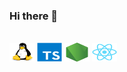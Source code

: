 ### Hi there 👋

<!--
**Thiagobtexera/Thiagobtexera** is a ✨ _special_ ✨ repository because its `README.md` (this file) appears on your GitHub profile.

Here are some ideas to get you started:

- 🔭 I’m currently working on ...
- 🌱 I’m currently learning ...
- 👯 I’m looking to collaborate on ...
- 🤔 I’m looking for help with ...
- 💬 Ask me about ...
- 📫 How to reach me: ...
- 😄 Pronouns: ...
- ⚡ Fun fact: ...
-->



<div style="display: inline_block"><br>
<!--  <img align="center" alt="lis-HTML" height="30" width="40" src="https://raw.githubusercontent.com/devicons/devicon/master/icons/html5/html5-original.svg">
  <img align="center" alt="Lis-CSS" height="30" width="40" src="https://raw.githubusercontent.com/devicons/devicon/master/icons/css3/css3-original.svg">
    <img align="center" alt="Lis-Java" height="30" width="40" src="https://raw.githubusercontent.com/devicons/devicon/master/icons/java/java-original.svg">
  <img align="center" alt="Lis-C" height="30" width="40" src="https://raw.githubusercontent.com/devicons/devicon/master/icons/c/c-original.svg">
  <img align="center" alt="Lis-Spring" height="30" width="40" src="https://raw.githubusercontent.com/devicons/devicon/master/icons/spring/spring-original.svg"> -->
    <img align="center" alt="Lis-Linux" height="30" width="40" src="https://raw.githubusercontent.com/devicons/devicon/master/icons/linux/linux-original.svg">
   <img align="center" alt="Lis-Linux" height="30" width="40" src="https://raw.githubusercontent.com/devicons/devicon/master/icons/typescript/typescript-original.svg">
   <img align="center" alt="Lis-Linux" height="30" width="40" src="https://raw.githubusercontent.com/devicons/devicon/master/icons/nodejs/nodejs-original.svg">
    <img align="center" alt="Lis-Linux" height="30" width="40" src="https://raw.githubusercontent.com/devicons/devicon/master/icons/react/react-original.svg">
 
  </div>
